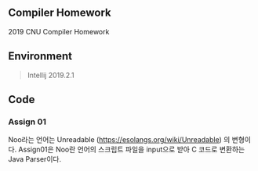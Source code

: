 ## Compiler Homework

2019 CNU Compiler Homework

<h2>Environment</h2>

>Intellij 2019.2.1
>


<h2>Code</h2>

### Assign 01
Noo라는 언어는 Unreadable (https://esolangs.org/wiki/Unreadable) 의 변형이다.
Assign01은 Noo란 언어의 스크립트 파일을  input으로 받아 C 코드로 변환하는 Java Parser이다.